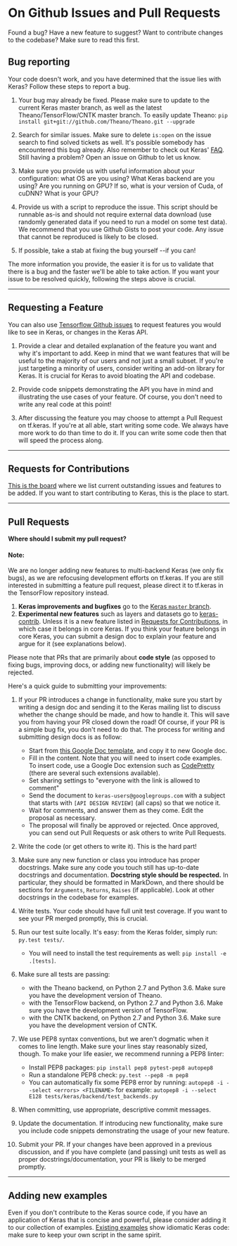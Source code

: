 # On Github Issues and Pull Requests

Found a bug? Have a new feature to suggest? Want to contribute changes to the codebase? Make sure to read this first.

## Bug reporting

Your code doesn't work, and you have determined that the issue lies with Keras? Follow these steps to report a bug.

1. Your bug may already be fixed. Please make sure to update to the current Keras master branch, as well as the latest Theano/TensorFlow/CNTK master branch.
To easily update Theano: `pip install git+git://github.com/Theano/Theano.git --upgrade`

2. Search for similar issues. Make sure to delete `is:open` on the issue search to find solved tickets as well. It's possible somebody has encountered this bug already. Also remember to check out Keras' [FAQ](http://keras.io/faq/). Still having a problem? Open an issue on Github to let us know.

3. Make sure you provide us with useful information about your configuration: what OS are you using? What Keras backend are you using? Are you running on GPU? If so, what is your version of Cuda, of cuDNN? What is your GPU?

4. Provide us with a script to reproduce the issue. This script should be runnable as-is and should not require external data download (use randomly generated data if you need to run a model on some test data). We recommend that you use Github Gists to post your code. Any issue that cannot be reproduced is likely to be closed.

5. If possible, take a stab at fixing the bug yourself --if you can!

The more information you provide, the easier it is for us to validate that there is a bug and the faster we'll be able to take action. If you want your issue to be resolved quickly, following the steps above is crucial.

-----

## Requesting a Feature

You can also use [Tensorflow Github issues](https://github.com/tensorflow/tensorflow/issues) to request features you would like to see in Keras, or changes in the Keras API.

1. Provide a clear and detailed explanation of the feature you want and why it's important to add. Keep in mind that we want features that will be useful to the majority of our users and not just a small subset. If you're just targeting a minority of users, consider writing an add-on library for Keras. It is crucial for Keras to avoid bloating the API and codebase.

2. Provide code snippets demonstrating the API you have in mind and illustrating the use cases of your feature. Of course, you don't need to write any real code at this point!

3. After discussing the feature you may choose to attempt a Pull Request on tf.keras. If you're at all able, start writing some code. We always have more work to do than time to do it. If you can write some code then that will speed the process along.


---

## Requests for Contributions

[This is the board](https://github.com/keras-team/keras/projects/1) where we list current outstanding issues and features to be added. If you want to start contributing to Keras, this is the place to start.


---

## Pull Requests

**Where should I submit my pull request?**

####  Note:

We are no longer adding new features to multi-backend Keras (we only fix bugs), as we are refocusing development efforts on tf.keras. If you are still interested in submitting a feature pull request, please direct it to tf.keras in the TensorFlow repository instead.

1. **Keras improvements and bugfixes** go to the [Keras `master` branch](https://github.com/keras-team/keras/tree/master).
2. **Experimental new features** such as layers and datasets go to [keras-contrib](https://github.com/farizrahman4u/keras-contrib). Unless it is a new feature listed in [Requests for Contributions](https://github.com/keras-team/keras/projects/1), in which case it belongs in core Keras. If you think your feature belongs in core Keras, you can submit a design doc to explain your feature and argue for it (see explanations below).

Please note that PRs that are primarily about **code style** (as opposed to fixing bugs, improving docs, or adding new functionality) will likely be rejected.

Here's a quick guide to submitting your improvements:

1. If your PR introduces a change in functionality, make sure you start by writing a design doc and sending it to the Keras mailing list to discuss whether the change should be made, and how to handle it. This will save you from having your PR closed down the road! Of course, if your PR is a simple bug fix, you don't need to do that. The process for writing and submitting design docs is as follow:
    - Start from [this Google Doc template](https://docs.google.com/document/d/1ZXNfce77LDW9tFAj6U5ctaJmI5mT7CQXOFMEAZo-mAA/edit#), and copy it to new Google doc.
    - Fill in the content. Note that you will need to insert code examples. To insert code, use a Google Doc extension such as [CodePretty](https://chrome.google.com/webstore/detail/code-pretty/igjbncgfgnfpbnifnnlcmjfbnidkndnh?hl=en) (there are several such extensions available).
    - Set sharing settings to "everyone with the link is allowed to comment"
    - Send the document to `keras-users@googlegroups.com` with a subject that starts with `[API DESIGN REVIEW]` (all caps) so that we notice it.
    - Wait for comments, and answer them as they come. Edit the proposal as necessary.
    - The proposal will finally be approved or rejected. Once approved, you can send out Pull Requests or ask others to write Pull Requests.


2. Write the code (or get others to write it). This is the hard part!

3. Make sure any new function or class you introduce has proper docstrings. Make sure any code you touch still has up-to-date docstrings and documentation. **Docstring style should be respected.** In particular, they should be formatted in MarkDown, and there should be sections for `Arguments`, `Returns`, `Raises` (if applicable). Look at other docstrings in the codebase for examples.

4. Write tests. Your code should have full unit test coverage. If you want to see your PR merged promptly, this is crucial.

5. Run our test suite locally. It's easy: from the Keras folder, simply run: `py.test tests/`.
    - You will need to install the test requirements as well: `pip install -e .[tests]`.

6. Make sure all tests are passing:
    - with the Theano backend, on Python 2.7 and Python 3.6. Make sure you have the development version of Theano.
    - with the TensorFlow backend, on Python 2.7 and Python 3.6. Make sure you have the development version of TensorFlow.
    - with the CNTK backend, on Python 2.7 and Python 3.6. Make sure you have the development version of CNTK.

7. We use PEP8 syntax conventions, but we aren't dogmatic when it comes to line length. Make sure your lines stay reasonably sized, though. To make your life easier, we recommend running a PEP8 linter:
    - Install PEP8 packages: `pip install pep8 pytest-pep8 autopep8`
    - Run a standalone PEP8 check: `py.test --pep8 -m pep8`
    - You can automatically fix some PEP8 error by running: `autopep8 -i --select <errors> <FILENAME>` for example: `autopep8 -i --select E128 tests/keras/backend/test_backends.py`

8. When committing, use appropriate, descriptive commit messages.

9. Update the documentation. If introducing new functionality, make sure you include code snippets demonstrating the usage of your new feature.

10. Submit your PR. If your changes have been approved in a previous discussion, and if you have complete (and passing) unit tests as well as proper docstrings/documentation, your PR is likely to be merged promptly.

---

## Adding new examples

Even if you don't contribute to the Keras source code, if you have an application of Keras that is concise and powerful, please consider adding it to our collection of examples. [Existing examples](https://github.com/keras-team/keras/tree/master/examples) show idiomatic Keras code: make sure to keep your own script in the same spirit.
